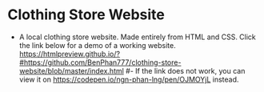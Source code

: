 # Clothing Store Website
- A local clothing store website. Made entirely from HTML and CSS. Click the link below for a demo of a working website. https://htmlpreview.github.io/?#https://github.com/BenPhan777/clothing-store-website/blob/master/index.html
#- If the link does not work, you can view it on https://codepen.io/ngn-phan-lng/pen/OJMOYjL instead.

